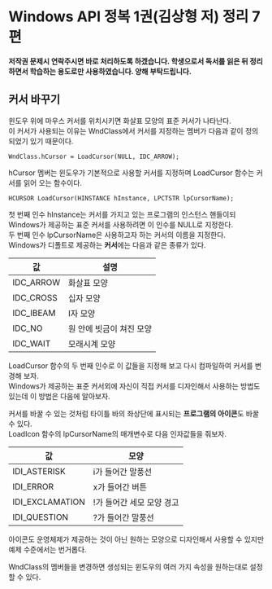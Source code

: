 # Windows API 정복 1권(김상형 저) 정리 7편

**저작권 문제시 연락주시면 바로 처리하도록 하겠습니다. 학생으로서 독서를 읽은 뒤 정리하면서 학습하는 용도로만 사용하였습니다. 양해 부탁드립니다.**

## 커서 바꾸기

윈도우 위에 마우스 커서를 위치시키면 화살표 모양의 표준 커서가 나타난다.  
이 커서가 사용되는 이유는 WndClass에서 커서를 지정하는 멤버가 다음과 같이 정의되었기 있기 때문이다.  
  
    WndClass.hCursor = LoadCursor(NULL, IDC_ARROW);

hCursor 멤버는 윈도우가 기본적으로 사용할 커서를 지정하며 LoadCursor 함수는 커서를 읽어 오는 함수이다.  
  
    HCURSOR LoadCursor(HINSTANCE hInstance, LPCTSTR lpCursorName);

첫 번째 인수 hInstance는 커서를 가지고 있는 프로그램의 인스턴스 핸들이되 Windows가 제공하는 표준 커서를 사용하려면 이 인수를 NULL로 지정한다.  
두 번째 인수 lpCursorName은 사용하고자 하는 커서의 이름을 지정한다.  
Windows가 디폴트로 제공하는 **커서**에는 다음과 같은 종류가 있다.  
  
값 | 설명  
---|------
IDC_ARROW | 화살표 모양  
IDC_CROSS | 십자 모양
IDC_IBEAM | I자 모양
IDC_NO | 원 안에 빗금이 쳐진 모양
IDC_WAIT | 모래시계 모양

LoadCursor 함수의 두 번째 인수로 이 값들을 지정해 보고 다시 컴파일하여 커서를 변경해 보자.  
Windows가 제공하는 표준 커서외에 자신이 직접 커서를 디자인해서 사용하는 방법도 있는데 이 방법은 다음에 알아보자.  
  
커서를 바꿀 수 있는 것처럼 타이틀 바의 좌상단에 표시되는 **프로그램의 아이콘**도 바꿀 수 있다.  
LoadIcon 함수의 lpCursorName의 매개변수로 다음 인자값들을 줘보자.  
  
값 | 모양
---|------
IDI_ASTERISK | i가 들어간 말풍선
IDI_ERROR | x가 들어간 버튼
IDI_EXCLAMATION | !가 들어간 세모 모양 경고
IDI_QUESTION | ?가 들어간 말풍선

아이콘도 운영체제가 제공하는 것이 아닌 원하는 모양으로 디자인해서 사용할 수 있지만 예제 수준에서는 번거롭다.  

WndClass의 멤버들을 변경하면 생성되는 윈도우의 여러 가지 속성을 원하는대로 설정할 수 있다.